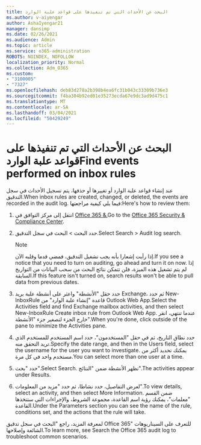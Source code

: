 ```yaml
---
title: البحث عن الأحداث التي تم تنفيذها على قواعد علبة الوارد
ms.author: v-aiyengar
author: AshaIyengar21
manager: dansimp
ms.date: 02/26/2021
ms.audience: Admin
ms.topic: article
ms.service: o365-administration
ROBOTS: NOINDEX, NOFOLLOW
localization_priority: Normal
ms.collection: Adm_O365
ms.custom:
- "3100005"
- "7327"
ms.openlocfilehash: deb83d278a2b398b4ea6fc31b043c33309b736e3
ms.sourcegitcommit: f4ba304b92ed01e35273ecda67e9dc3ad9d475c1
ms.translationtype: MT
ms.contentlocale: ar-SA
ms.lasthandoff: 03/04/2021
ms.locfileid: "50429249"
---
```

# <a name="find-events-performed-on-inbox-rules"></a><span data-ttu-id="baa4e-102">البحث عن الأحداث التي تم تنفيذها على قواعد علبة الوارد</span><span class="sxs-lookup"><span data-stu-id="baa4e-102">Find events performed on inbox rules</span></span>

<span data-ttu-id="baa4e-103">عند إنشاء قواعد علبة الوارد أو تغييرها أو حذفها، يتم تسجيل الأحداث في سجل التدقيق.</span><span class="sxs-lookup"><span data-stu-id="baa4e-103">When inbox rules are created, changed, or deleted, the events are recorded in the audit log.</span></span> <span data-ttu-id="baa4e-104">فيما يلي كيفية مراجعتها:</span><span class="sxs-lookup"><span data-stu-id="baa4e-104">Here's how to review them:</span></span>

1. <span data-ttu-id="baa4e-105">انتقل إلى مركز التوافق في [Office 365 &.](https://go.microsoft.com/fwlink/p/?linkid=2077143)</span><span class="sxs-lookup"><span data-stu-id="baa4e-105">Go to the [Office 365 Security & Compliance Center](https://go.microsoft.com/fwlink/p/?linkid=2077143).</span></span>
1. <span data-ttu-id="baa4e-106">حدد البحث > البحث في سجل التدقيق.</span><span class="sxs-lookup"><span data-stu-id="baa4e-106">Select Search > Audit log search.</span></span>

    > [!NOTE]
    > <span data-ttu-id="baa4e-107">إذا رأيت إشعارا بأنه يجب تشغيل التدقيق، فمضي قدما وقلبه الآن.</span><span class="sxs-lookup"><span data-stu-id="baa4e-107">If you see a notice that you need to turn on auditing, go ahead and turn it on now.</span></span> <span data-ttu-id="baa4e-108">إذا لم يتم تشغيل هذه الميزة، فلن تتمكن نتائج البحث من سحب البيانات من التواريخ السابقة.</span><span class="sxs-lookup"><span data-stu-id="baa4e-108">If this feature isn't turned on, search results won't be able to pull data from previous dates.</span></span>
1. <span data-ttu-id="baa4e-109">حدد حقل "الأنشطة" واعثر على أنشطة علبة بريد Exchange، ثم حدد New-InboxRule قاعدة "إنشاء علبة الوارد" من Outlook Web App.</span><span class="sxs-lookup"><span data-stu-id="baa4e-109">Select the Activities field and find Exchange mailbox activities, and then select New-InboxRule Create inbox rule from Outlook Web App.</span></span> <span data-ttu-id="baa4e-110">عندما تنتهي، انقر خارج الجزء لتصغير جزء "الأنشطة".</span><span class="sxs-lookup"><span data-stu-id="baa4e-110">When you're done, click outside of the pane to minimize the Activities pane.</span></span>
1. <span data-ttu-id="baa4e-111">حدد نطاق التاريخ، ثم في حقل "المستخدمون"، حدد اسم المستخدم للمستخدم الذي تريد التحقق منه.</span><span class="sxs-lookup"><span data-stu-id="baa4e-111">Specify the date range, and then in the Users field, select the username for the user you want to investigate.</span></span> <span data-ttu-id="baa4e-112">يمكنك تحديد أكثر من مستخدم واحد في كل مرة.</span><span class="sxs-lookup"><span data-stu-id="baa4e-112">You can select more than one user at a time.</span></span>
1. <span data-ttu-id="baa4e-113">حدد "بحث".</span><span class="sxs-lookup"><span data-stu-id="baa4e-113">Select Search.</span></span> <span data-ttu-id="baa4e-114">تظهر الأنشطة ضمن "النتائج".</span><span class="sxs-lookup"><span data-stu-id="baa4e-114">The activities appear under Results.</span></span>
1. <span data-ttu-id="baa4e-115">لعرض التفاصيل، حدد نشاطا، ثم حدد "مزيد من المعلومات".</span><span class="sxs-lookup"><span data-stu-id="baa4e-115">To view details, select an activity, and then select More Information.</span></span> <span data-ttu-id="baa4e-116">ضمن القسم "معلمات"، يمكنك رؤية اسم القاعدة، مجموعة الشروط، والإجراءات التي ستتخذها القاعدة.</span><span class="sxs-lookup"><span data-stu-id="baa4e-116">Under the Parameters section you can see the name of the rule, conditions set, and the actions that the rule will take.</span></span>

<span data-ttu-id="baa4e-117">لمعرفة المزيد، راجع "البحث في سجل تدقيق Office 365" للتعرف على السيناريوهات الشائعة وإصلاحها.</span><span class="sxs-lookup"><span data-stu-id="baa4e-117">To learn more, see Search the Office 365 audit log to troubleshoot common scenarios.</span></span>